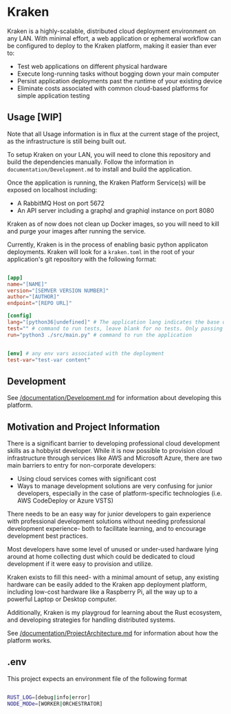 # Kraken

Kraken is a highly-scalable, distributed cloud deployment environment on any LAN. With minimal effort, a web application or ephemeral workflow can be configured to deploy to the Kraken platform, making it easier than ever to:

- Test web applications on different physical hardware
- Execute long-running tasks without bogging down your main computer
- Persist application deployments past the runtime of your existing device
- Eliminate costs associated with common cloud-based platforms for simple application testing

## Usage \[WIP\]

Note that all Usage information is in flux at the current stage of the project, as the infrastructure is still being built out.

To setup Kraken on your LAN, you will need to clone this repository and build the dependencies manually. Follow the information in `documentation/Development.md` to install and build the application.

Once the application is running, the Kraken Platform Service(s) will be exposed on localhost including:

- A RabbitMQ Host on port 5672
- An API server including a graphql and graphiql instance on port 8080

Kraken as of now does not clean up Docker images, so you will need to kill and purge your images after running the service.

Currently, Kraken is in the process of enabling basic python applicaton deployments. Kraken will look for a `kraken.toml` in the root of your application's git repository with the following format:

```toml

[app]
name="[NAME]"
version="[SEMVER VERSION NUMBER]"
author="[AUTHOR]"
endpoint="[REPO URL]"

[config]
lang="[python36|undefined]" # The application lang indicates the base dockerfile
test="" # command to run tests, leave blank for no tests. Only passing tests will run application
run="python3 ./src/main.py" # command to run the application


[env] # any env vars associated with the deployment
test-var="test-var content"

```

## Development

See [/documentation/Development.md](./documentation/Development.md) for information about developing this platform.

## Motivation and Project Information

There is a significant barrier to developing professional cloud development skills as a hobbyist developer. While it is now possible to provision cloud infrastructure through services like AWS and Microsoft Azure, there are two main barriers to entry for non-corporate developers:

- Using cloud services comes with significant cost
- Ways to manage development solutions are very confusing for junior developers, especially in the case of platform-specific technologies (i.e. AWS CodeDeploy or Azure VSTS)

There needs to be an easy way for junior developers to gain experience with professional development solutions without needing professional development experience- both to facilitate learning, and to encourage development best practices.

Most developers have some level of unused or under-used hardware lying around at home collecting dust which could be dedicated to cloud development if it were easy to provision and utilize.

Kraken exists to fill this need- with a minimal amount of setup, any existing hardware can be easily added to the Kraken app deployment platform, including low-cost hardware like a Raspberry Pi, all the way up to a powerful Laptop or Desktop computer.

Additionally, Kraken is my playgroud for learning about the Rust ecosystem, and developing strategies for handling distributed systems.

See [/documentation/ProjectArchitecture.md](./documentation/ProjectArchitecture.md) for information about how the platform works.

## .env

This project expects an environment file of the following format

```bash

RUST_LOG=[debug|info|error]
NODE_MODe=[WORKER|ORCHESTRATOR]

```
